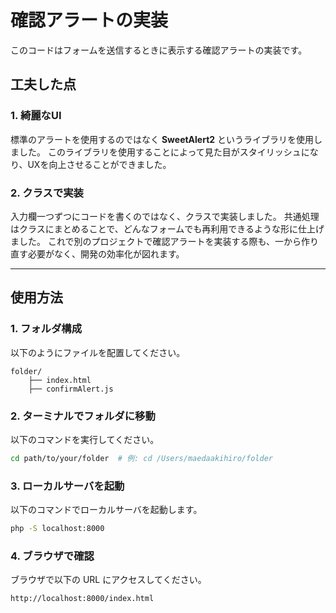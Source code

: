 # 確認アラートの実装
このコードはフォームを送信するときに表示する確認アラートの実装です。

## 工夫した点
### 1. 綺麗なUI
標準のアラートを使用するのではなく **SweetAlert2** というライブラリを使用しました。
このライブラリを使用することによって見た目がスタイリッシュになり、UXを向上させることができました。

### 2. クラスで実装
入力欄一つずつにコードを書くのではなく、クラスで実装しました。
共通処理はクラスにまとめることで、どんなフォームでも再利用できるような形に仕上げました。
これで別のプロジェクトで確認アラートを実装する際も、一から作り直す必要がなく、開発の効率化が図れます。

---

## 使用方法
### 1. フォルダ構成
以下のようにファイルを配置してください。

```
folder/
    ├── index.html
    ├── confirmAlert.js
```

### 2. ターミナルでフォルダに移動
以下のコマンドを実行してください。

```sh
cd path/to/your/folder  # 例: cd /Users/maedaakihiro/folder
```

### 3. ローカルサーバを起動
以下のコマンドでローカルサーバを起動します。

```sh
php -S localhost:8000
```

### 4. ブラウザで確認
ブラウザで以下の URL にアクセスしてください。

```
http://localhost:8000/index.html
```